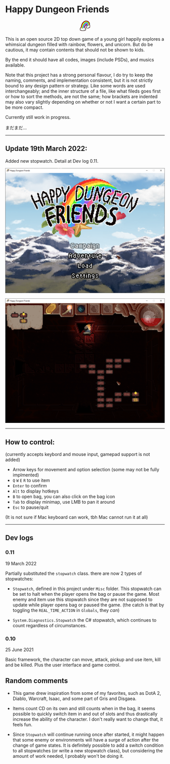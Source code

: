 # Happy Dungeon Friends

<p align="center">
  <img src="https://github.com/Amarthgul/HappyDungeonFriends/blob/main/Icon.bmp">
</p>

This is an open source 2D top down game of a young girl happily explores a whimsical dungeon 
filled with rainbow, flowers, and unicorn. But do be cautious, it may contain contents that should
not be shown to kids. 

By the end it should have all codes, images (include PSDs), and musics available.

Note that this project has a strong personal flavour, I do try to keep the naming, comments, and implementation 
consistent, but it is not strictly bound to any design pattern or strategy. Like some words are used interchangeably; 
and the inner structure of a file, like what fileds goes first or how to sort the methods, are not the same; 
how brackets are indented may also vary slightly depending on whether or not I want a certain part to be more 
compact. 

Currently still work in progress. 

まだまだ...

--------------------------------------------------------

## Update 19th March 2022: 

Added new stopwatch. Detail at Dev log 0.11.    

<p align="center">
	<img src="https://github.com/Amarthgul/HappyDungeonFriends/blob/main/Content/Screencap/W4hXXG4.png" width="512">
</p>

<p align="center">
	<img src="https://github.com/Amarthgul/HappyDungeonFriends/blob/main/Content/Screencap/lye4f1D.png" width="512">
</p>

--------------------------------------------------------

## How to control: 

(currently accepts keybord and mouse input, gamepad support is not added)

* Arrow keys for movement and option selection (some may not be fully implmented)
* `Q` `W` `E` `R` to use item 
* `Enter` to confirm
* `Alt` to display hotkeys
* `B` to open bag, you can also click on the bag icon
* `Tab` to display minimap, use LMB to pan it around 
* `Esc` to pause/quit 

(It is not sure if Mac keyboard can work, tbh Mac cannot run it at all)  

--------------------------------------------------------

## Dev logs

### 0.11  

19 March 2022

Partially substituted the `stopwatch` class. there are now 2 types of stopwatches:

* `Stopwatch`, defined in this project under `Misc` folder. This stopwatch can be set to halt 
when the player opens the bag or pause the game. Most enemy and item use this stopwatch since
they are not supposed to update while player opens bag or paused the game. (the catch is that 
by toggling the `REAL_TIME_ACTION` in `Globals`, they *can*)

* `System.Diagnostics.Stopwatch` the C# stopwatch, which continues to count regardless of circumstances.  

### 0.10 

25 June 2021

Basic framework, the character can move, attack, pickup and use item, kill and be killed. 
Plus the user interface and game control.  

## Random comments 

* This game drew inspiration from some of my favorites, such as DotA 2, Diablo, Warcraft, Isaac, 
and some part of Gris and Disgaea. 

* Items count CD on its own and still counts when in the bag, it seems possible to quickly 
switch item in and out of slots and thus drastically increase the ability of the character.
I don't really want to change that, it feels fun. 

* Since `Stopwatch` will continue running once after started, it might happen that some enemy
or environments will have a surge of action after the change of game states. It is definitely 
possible to add a switch condition to all stopwatches (or write a new stopwatch class),
but considering the amount of work needed,
I probably won't be doing it. 
